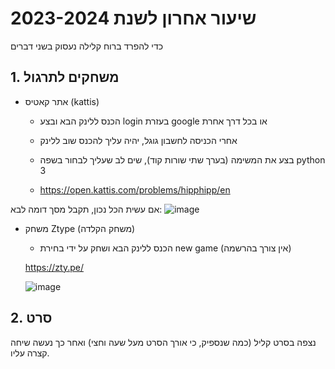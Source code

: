 # שיעור אחרון לשנת 2023-2024

כדי להפרד ברוח קלילה נעסוק בשני דברים

## 1. משחקים לתרגול

- אתר קאטיס (kattis)
  - הכנס ללינק הבא ובצע login בעזרת google או בכל דרך אחרת
  - אחרי הכניסה לחשבון גוגל, יהיה עליך להכנס שוב ללינק
  - בצע את המשימה (בערך שתי שורות קוד), שים לב שעליך לבחור בשפה python 3

  - https://open.kattis.com/problems/hipphipp/en

אם עשית הכל נכון, תקבל מסך דומה לבא:
![image](https://github.com/weiss-gal/data_science_project/assets/8408299/d80428f7-f2c6-458c-b1d7-0e33428ad459)



- משחק Ztype (משחק הקלדה)
  - הכנס ללינק הבא ושחק על ידי בחירת new game (אין צורך בהרשמה)
  
  https://zty.pe/

 
  ![image](https://github.com/weiss-gal/data_science_project/assets/8408299/9f90acf7-0beb-4eca-8b08-e7d0c813e2a0)

## 2. סרט
נצפה בסרט קליל (כמה שנספיק, כי אורך הסרט מעל שעה וחצי) ואחר כך נעשה שיחה קצרה עליו. 
